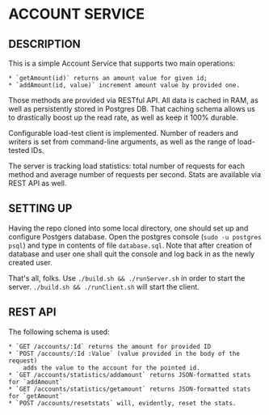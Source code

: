 ACCOUNT SERVICE
===============

DESCRIPTION
-----------

This is a simple Account Service that supports two main
operations:

    * `getAmount(id)` returns an amount value for given id;
    * `addAmount(id, value)` increment amount value by provided one.

Those methods are provided via RESTful API. All data is cached in RAM,
as well as persistently stored in Postgres DB. That caching schema
allows us to drastically boost up the read rate, as well as keep
it 100% durable.

Configurable load-test client is implemented. Number of readers and writers
is set from command-line arguments, as well as the range of load-tested IDs.

The server is tracking load statistics: total number of requests for
each method and average number of requests per second. Stats are
available via REST API as well.

SETTING UP
----------

Having the repo cloned into some local directory, one should
set up and configure Postgers database. Open the postgres
console (`sudo -u postgres psql`) and type in contents
of file `database.sql`. Note that after creation of database
and user one shall quit the console and log back in as the
newly created user.

That's all, folks. Use `./build.sh && ./runServer.sh` in order
to start the server. `./build.sh && ./runClient.sh` will start
the client.

REST API
--------

The following schema is used:

    * `GET /accounts/:Id` returns the amount for provided ID
    * `POST /accounts/:Id :Value` (value provided in the body of the request)
        adds the value to the account for the pointed id.
    * `GET /accounts/statistics/addamount` returns JSON-formatted stats for `addAmount`
    * `GET /accounts/statistics/getamount` returns JSON-formatted stats for `getAmount`
    * `POST /accounts/resetstats` will, evidently, reset the stats.
